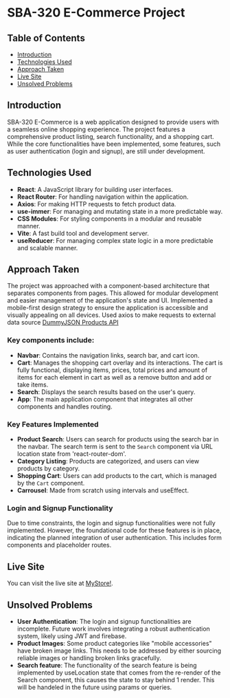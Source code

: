 # SBA-320 E-Commerce Project

## Table of Contents
- [Introduction](#introduction)
- [Technologies Used](#technologies-used)
- [Approach Taken](#approach-taken)
- [Live Site](#live-site)
- [Unsolved Problems](#unsolved-problems)

## Introduction
SBA-320 E-Commerce is a web application designed to provide users with a seamless online shopping experience. The project features a comprehensive product listing, search functionality, and a shopping cart. While the core functionalities have been implemented, some features, such as user authentication (login and signup), are still under development.

## Technologies Used
- **React**: A JavaScript library for building user interfaces.
- **React Router**: For handling navigation within the application.
- **Axios**: For making HTTP requests to fetch product data.
- **use-immer**: For managing and mutating state in a more predictable way.
- **CSS Modules**: For styling components in a modular and reusable manner.
- **Vite**: A fast build tool and development server.
- **useReducer**: For managing complex state logic in a more predictable and scalable manner.

## Approach Taken
The project was approached with a component-based architecture that separates components from pages. This allowed for modular development and easier management of the application's state and UI. Implemented a mobile-first design strategy to ensure the application is accessible and visually appealing on all devices. Used axios to make requests to external data source [DummyJSON Products API](https://dummyjson.com/)

### Key components include:
- **Navbar**: Contains the navigation links, search bar, and cart icon.
- **Cart**: Manages the shopping cart overlay and its interactions. The cart is fully functional, displaying items, prices, total prices and amount of items for each element in cart as well as a remove button and add or take items.
- **Search**: Displays the search results based on the user's query.
- **App**: The main application component that integrates all other components and handles routing.

### Key Features Implemented
- **Product Search**: Users can search for products using the search bar in the navbar. The search term is sent to the `Search` component via URL location state from 'react-router-dom'.
- **Category Listing**: Products are categorized, and users can view products by category.
- **Shopping Cart**: Users can add products to the cart, which is managed by the `Cart` component.
- **Carrousel**: Made from scratch using intervals and useEffect.

### Login and Signup Functionality
Due to time constraints, the login and signup functionalities were not fully implemented. However, the foundational code for these features is in place, indicating the planned integration of user authentication. This includes form components and placeholder routes.

## Live Site
You can visit the live site at [MyStore!](https://mystore-sba320-cataq.netlify.app/).

## Unsolved Problems
- **User Authentication**: The login and signup functionalities are incomplete. Future work involves integrating a robust authentication system, likely using JWT and firebase.
- **Product Images**: Some product categories like "mobile accessories" have broken image links. This needs to be addressed by either sourcing reliable images or handling broken links gracefully.
- **Search feature**: The functionality of the search feature is being implemented by useLocation state that comes from the re-render of the Search component, this causes the state to stay behind 1 render. This will be handeled in the future using params or queries.